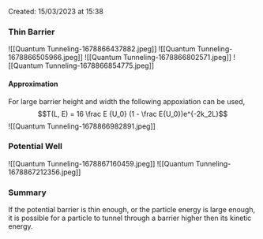 Created: 15/03/2023 at 15:38

### Thin Barrier
![[Quantum Tunneling-1678866437882.jpeg]]
![[Quantum Tunneling-1678866505966.jpeg]]
![[Quantum Tunneling-1678866802571.jpeg]]
![[Quantum Tunneling-1678866854775.jpeg]]

#### Approximation
For large barrier height and width the following appoxiation can be used,
$$T(L, E) = 16 \frac E {U_0} (1 - \frac E{U_0})e^{-2k_2L}$$
![[Quantum Tunneling-1678866982891.jpeg]]

### Potential Well
![[Quantum Tunneling-1678867160459.jpeg]]
![[Quantum Tunneling-1678867212356.jpeg]]

### Summary
If the potential barrier is thin enough, or the particle energy is large enough, it is possible for a particle to tunnel through a barrier higher then its kinetic energy.